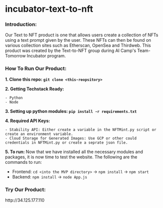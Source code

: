# incubator-text-to-nft

<h3>Introduction:</h3> 

Our Text to NFT product is one that allows users create a collection of NFTs using a text prompt given by the user. These NFTs can then be found on various collection sites such as Etherscan, OpenSea and Thirdweb. This product was created by the Text-to-NFT group during AI Camp's Team-Tomorrow Incubator program.

<h3>How To Run Our Product:</h3> 

**1. Clone this repo: `git clone <this-reopsitory>`**

**2. Getting Techstack Ready:**

    - Python
    - Node

**3. Setting up python modules: `pip install -r requirements.txt`**
     

**4. Required API Keys:** <br>
    
    - Stability API: Either create a variable in the NFTMint.py script or create an environment variable.
    - Cloud Storage for Generated Images: Use GCP or other could credentials in NFTMint.py or create a seprate json file.  
    
**5. To run:**
   Now that we have installed all the necessary modules and packages, it is now time to test the website. The following are the commands to run:
   - Frontend: `cd <into the MVP directory>` → `npm install` → `npm start`
   - Backend: `npm install` → `node App.js`


<h3>Try Our Product:</h3>   
http://34.125.177.110
